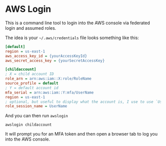# AWS Login

This is a command line tool to login into the AWS console via federated login
and assumed roles.

The idea is your `~/.aws/credentials` file looks something like this:

```ini
[default]
region = us-east-1
aws_access_key_id = {yourAccessKeyId}
aws_secret_access_key = {yourSecretAccessKey}

[childaccount]
; X = child account ID
role_arn = arn:aws:iam::X:role/RoleName
source_profile = default
; Y = default account id
mfa_serial = arn:aws:iam::Y:mfa/UserName
region = us-east-1
; optional, but useful to display what the account is, I use to use `UserName`
role_session_name = UserName
```

And you can then run `awslogin`

```
awslogin childaccount
```

It will prompt you for an MFA token and then open a browser tab to log you into
the AWS console.
